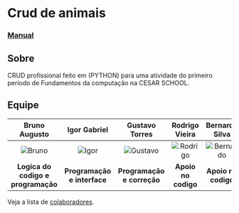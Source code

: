# Crud de animais
### [Manual](https://682b5ba0de82e9799fef2c9f--startling-halva-9f0c35.netlify.app)

## Sobre
CRUD profissional feito em (PYTHON) para uma atividade do primeiro período de Fundamentos da computação na CESAR SCHOOL.

## Equipe

| **Bruno Augusto** | **Igor Gabriel** | **Gustavo Torres** | **Rodrigo Vieira** | **Bernardo Silva** |
| :---------------: | :--------------: | :----------------: | :----------------: | :----------------: |
| ![Bruno](https://avatars.githubusercontent.com/u/200817151?v=4) | ![Igor](https://avatars.githubusercontent.com/u/107767224?v=4) | ![Gustavo](https://avatars.githubusercontent.com/u/211526755?v=4) | ![Rodrigo](https://avatars.githubusercontent.com/u/211526947?v=4) | ![Bernardo](https://avatars.githubusercontent.com/u/92035169?v=4) |
| **Logica do codigo e programação** | **Programação e interface** | **Programação e correção** | **Apoio no codigo** | **Apoio no codigo** |

Veja a lista de [colaboradores](https://github.com/BrunoAU/Trabalho-de-FP-Animais/graphs/contributors).

